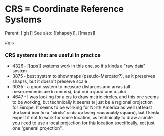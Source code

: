 # CRS = Coordinate Reference Systems

Parent: [[gis]]
See also: [[shapely]], [[maps]]

#gis


### CRS systems that are useful in practice

* 4326 - [[gps]] systems work in this one, so it's kinda a "raw data" system
* 3875 - best system to show maps (pseudo-Mercator?), as it preserves shapes, but it doesn't preserve scale
* 3035 - a good system to measure distances and areas (all measurements are in meters), but not a good one to plot
* 4647 - I was looking for a crs to draw metric circles, and this one seems to be working, but technically it seems to just be a regional projection for Europe. It seems to be working for North America as well (at least the bond box for a "circle" ends up being reasonably square), but I kinda expect it not to work for some location, as technically to draw a circle you need to use a local projection for this location specifically, not just one "general projection".